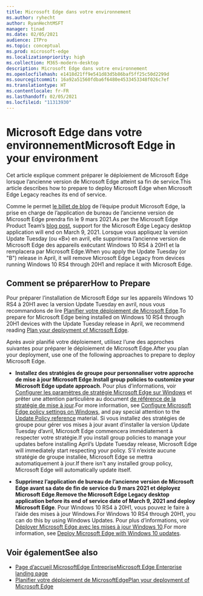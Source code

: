 ```yaml
---
title: Microsoft Edge dans votre environnement
ms.author: ryhecht
author: RyanHechtMSFT
manager: tinad
ms.date: 02/05/2021
audience: ITPro
ms.topic: conceptual
ms.prod: microsoft-edge
ms.localizationpriority: high
ms.collection: M365-modern-desktop
description: Microsoft Edge dans votre environnement
ms.openlocfilehash: e1418d21ff9e541d83d5b86baf5ff25c50d2299d
ms.sourcegitcommit: 16a92a51560fdba6f6480e4533453348f026c7ef
ms.translationtype: HT
ms.contentlocale: fr-FR
ms.lasthandoff: 02/05/2021
ms.locfileid: "11313930"
---
```

# <span data-ttu-id="e3e6c-103">Microsoft Edge dans votre environnement</span><span class="sxs-lookup"><span data-stu-id="e3e6c-103">Microsoft Edge in your environment</span></span>

<span data-ttu-id="e3e6c-104">Cet article explique comment préparer le déploiement de Microsoft Edge lorsque l’ancienne version de Microsoft Edge atteint sa fin de service.</span><span class="sxs-lookup"><span data-stu-id="e3e6c-104">This article describes how to prepare to deploy Microsoft Edge when Microsoft Edge Legacy reaches its end of service.</span></span>

<span data-ttu-id="e3e6c-105">Comme le permet [le billet de blog](https://aka.ms/EdgeLegacyEOS) de l’équipe produit Microsoft Edge, la prise en charge de l’application de bureau de l’ancienne version de Microsoft Edge prendra fin le 9 mars 2021.</span><span class="sxs-lookup"><span data-stu-id="e3e6c-105">As per the Microsoft Edge Product Team’s [blog post](https://aka.ms/EdgeLegacyEOS), support for the Microsoft Edge Legacy desktop application will end on March 9, 2021.</span></span> <span data-ttu-id="e3e6c-106">Lorsque vous appliquez la version Update Tuesday (ou «B») en avril, elle supprimera l’ancienne version de Microsoft Edge des appareils exécutant Windows 10 RS4 à 20H1 et la remplacera par Microsoft Edge.</span><span class="sxs-lookup"><span data-stu-id="e3e6c-106">When you apply the Update Tuesday (or "B") release in April, it will remove Microsoft Edge Legacy from devices running Windows 10 RS4 through 20H1 and replace it with Microsoft Edge.</span></span>

## <span data-ttu-id="e3e6c-107">Comment se préparer</span><span class="sxs-lookup"><span data-stu-id="e3e6c-107">How to Prepare</span></span>

<span data-ttu-id="e3e6c-108">Pour préparer l’installation de Microsoft Edge sur les appareils Windows 10 RS4 à 20H1 avec la version Update Tuesday en avril, nous vous recommandons de lire [Planifier votre déploiement de Microsoft Edge](deploy-edge-plan-deployment.md).</span><span class="sxs-lookup"><span data-stu-id="e3e6c-108">To prepare for Microsoft Edge being installed on Windows 10 RS4 through 20H1 devices with the Update Tuesday release in April, we recommend reading [Plan your deployment of Microsoft Edge](deploy-edge-plan-deployment.md).</span></span>

<span data-ttu-id="e3e6c-109">Après avoir planifié votre déploiement, utilisez l’une des approches suivantes pour préparer le déploiement de Microsoft Edge.</span><span class="sxs-lookup"><span data-stu-id="e3e6c-109">After you plan your deployment, use one of the following approaches to prepare to deploy Microsoft Edge.</span></span>

- <span data-ttu-id="e3e6c-110">**Installez des stratégies de groupe pour personnaliser votre approche de mise à jour Microsoft Edge**.</span><span class="sxs-lookup"><span data-stu-id="e3e6c-110">**Install group policies to customize your Microsoft Edge update approach**.</span></span> <span data-ttu-id="e3e6c-111">Pour plus d’informations, voir [Configurer les paramètres de stratégie Microsoft Edge sur Windows](configure-microsoft-edge.md) et prêter une attention particulière au document [de référence de la stratégie de mise à jour](microsoft-edge-update-policies.md).</span><span class="sxs-lookup"><span data-stu-id="e3e6c-111">For more information, see [Configure Microsoft Edge policy settings on Windows](configure-microsoft-edge.md), and pay special attention to the [Update Policy reference](microsoft-edge-update-policies.md) material.</span></span> <span data-ttu-id="e3e6c-112">Si vous installez des stratégies de groupe pour gérer vos mises à jour avant d’installer la version Update Tuesday d’avril, Microsoft Edge commencera immédiatement à respecter votre stratégie.</span><span class="sxs-lookup"><span data-stu-id="e3e6c-112">If you install group policies to manage your updates before installing April’s Update Tuesday release, Microsoft Edge will immediately start respecting your policy.</span></span> <span data-ttu-id="e3e6c-113">S’il n’existe aucune stratégie de groupe installée, Microsoft Edge se mettra automatiquement à jour.</span><span class="sxs-lookup"><span data-stu-id="e3e6c-113">If there isn't any installed group policy, Microsoft Edge will automatically update itself.</span></span>

- <span data-ttu-id="e3e6c-114">**Supprimez l’application de bureau de l’ancienne version de Microsoft Edge avant sa date de fin de service du 9 mars 2021 et déployez Microsoft Edge**.</span><span class="sxs-lookup"><span data-stu-id="e3e6c-114">**Remove the Microsoft Edge Legacy desktop application before its end of service date of March 9, 2021 and deploy Microsoft Edge**.</span></span> <span data-ttu-id="e3e6c-115">Pour Windows 10 RS4 à 20H1, vous pouvez le faire à l’aide des mises à jour Windows.</span><span class="sxs-lookup"><span data-stu-id="e3e6c-115">For Windows 10 RS4 through 20H1, you can do this by using Windows Updates.</span></span> <span data-ttu-id="e3e6c-116">Pour plus d’informations, voir [Déployer Microsoft Edge avec les mises à jour Windows 10](deploy-edge-with-windows-10-updates.md).</span><span class="sxs-lookup"><span data-stu-id="e3e6c-116">For more information, see [Deploy Microsoft Edge with Windows 10 updates](deploy-edge-with-windows-10-updates.md).</span></span>

## <span data-ttu-id="e3e6c-117">Voir également</span><span class="sxs-lookup"><span data-stu-id="e3e6c-117">See also</span></span>

- [<span data-ttu-id="e3e6c-118">Page d’accueil MicrosoftEdge Entreprise</span><span class="sxs-lookup"><span data-stu-id="e3e6c-118">Microsoft Edge Enterprise landing page</span></span>](https://aka.ms/EdgeEnterprise)
- [<span data-ttu-id="e3e6c-119">Planifier votre déploiement de MicrosoftEdge</span><span class="sxs-lookup"><span data-stu-id="e3e6c-119">Plan your deployment of Microsoft Edge</span></span>](deploy-edge-plan-deployment.md)